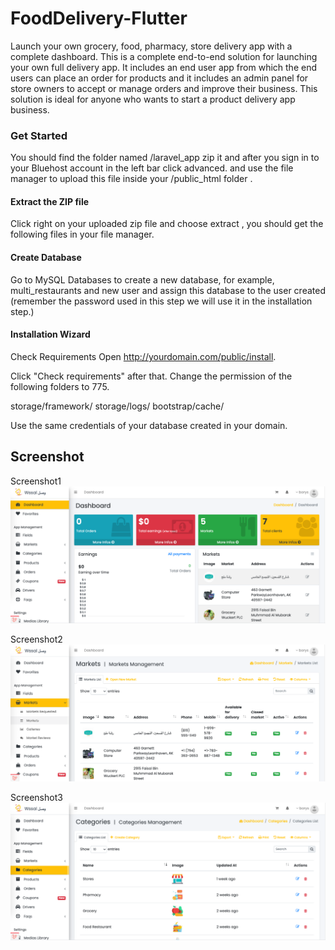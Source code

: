 # FoodDelivery-Flutter

Launch your own grocery, food, pharmacy, store delivery app with a complete dashboard. This is a complete end-to-end solution for launching your own full delivery app. It includes an end user app from which the end users can place an order for products and it includes an admin panel for store owners to accept or manage orders and improve their business. This solution is ideal for anyone who wants to start a product delivery app business.

### Get Started
You should find the folder named /laravel_app zip it and after you sign in to your Bluehost account in the left bar click advanced. and use the file manager to upload this file inside your /public_html  folder .

#### Extract the ZIP file
Click right on your uploaded zip file and choose extract , you should get the following files in your file manager.

#### Create Database
Go to MySQL Databases to create a new database, for example, multi_restaurants and new user and assign this database to the user created (remember the password used in this step we will use it in the installation step.)

#### Installation Wizard
Check Requirements
Open http://yourdomain.com/public/install.

Click "Check requirements" after that.
Change the permission of the following folders to 775.

storage/framework/
storage/logs/
bootstrap/cache/

Use the same credentials of your database created in your domain.


## Screenshot

Screenshot1
![screenshot](screens/screen_1.png)   

Screenshot2
![screenshot](screens/screen_2.png)   

Screenshot3
![screenshot](screens/screen_3.png)   
